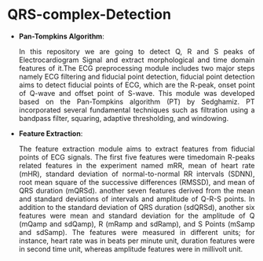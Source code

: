 # QRS-complex-Detection

* **Pan-Tompkins Algorithm**:
    <p align="justify"> In this repository we are going to detect Q, R and S peaks of Electrocardiogram Signal and extract morphological and time domain features of it.The ECG preprocessing module includes two major steps namely ECG filtering and fiducial point detection, fiducial point detection aims to detect fiducial points of ECG, which are the R-peak, onset point of Q-wave and offset point of S-wave. This module was developed based on the Pan-Tompkins algorithm (PT) by Sedghamiz. PT incorporated several fundamental techniques such as filtration using a bandpass filter, squaring, adaptive thresholding, and windowing. </p>
* **Feature Extraction**:
    <p align="justify"> The feature extraction module aims to extract features from fiducial points of ECG signals. The first five features were timedomain R-peaks related features in the experiment named mRR, mean of heart rate (mHR), standard deviation of normal-to-normal RR intervals (SDNN), root mean square of the successive differences (RMSSD), and mean of QRS duration (mQRSd). another seven features derived from the mean and standard deviations of intervals and amplitude of Q-R-S points. In addition to the standard deviation of QRS duration (sdQRSd), another six features were mean and standard deviation for the amplitude of Q (mQamp and sdQamp), R (mRamp and sdRamp), and S Points (mSamp and sdSamp). The features were measured in different units; for instance, heart rate was in beats per minute unit, duration features were in second time unit, whereas amplitude features were in millivolt unit.</p>
